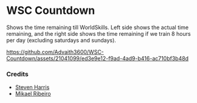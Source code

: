 # WSC Countdown

Shows the time remaining till WorldSkills. Left side shows the actual time remaining, and the right side shows the time remaining if we train 8 hours per day (excluding saturdays and sundays).

https://github.com/Advaith3600/WSC-Countdown/assets/21041099/ed3e9e12-f9ad-4ad9-b416-ac710bf3b48d

### Credits
- [Steven Harris](https://www.behance.net/stevenharris_r)
- [Mikael Ribeiro](https://github.com/Mikkaiser)
